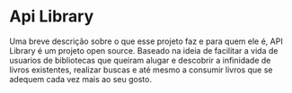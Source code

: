 
# Api Library

Uma breve descrição sobre o que esse projeto faz e para quem ele é, API Library é um projeto open source.
Baseado na ideia de facilitar a vida de usuarios de bibliotecas que queiram alugar e descobrir a infinidade de livros existentes, realizar buscas e até mesmo a consumir livros que se adequem cada vez mais ao seu gosto.

